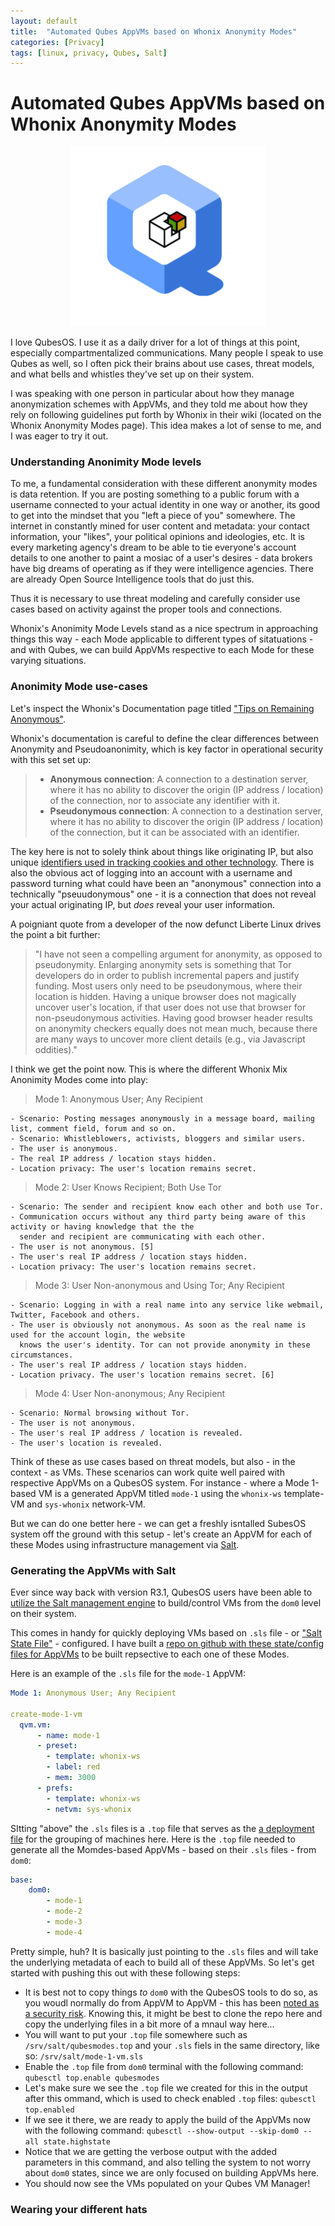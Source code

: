 ```yaml
---
layout: default
title:  "Automated Qubes AppVMs based on Whonix Anonymity Modes"
categories: [Privacy]
tags: [linux, privacy, Qubes, Salt]
---
```


# Automated Qubes AppVMs based on Whonix Anonymity Modes

<p align="center">
  <img width="312" height="287" src="/img/Qubes_Salt_Anon.png">
</p>

I love QubesOS. I use it as a daily driver for a lot of things at this point, especially compartmentalized communications. Many people I speak to use Qubes as well, so I often pick their brains about use cases, threat models, and what bells and whistles they've set up on their system.

I was speaking with one person in particular about how they manage anonymization schemes with AppVMs, and they told me about how they rely on following guidelines put forth by Whonix in their wiki (located on the Whonix Anonymity Modes page). This idea makes a lot of sense to me, and I was eager to try it out.

### Understanding Anonimity Mode levels

To me, a fundamental consideration with these different anonymity modes is data retention. If you are posting something to a public forum with a username connected to your actual identity in one way or another, its good to get into the mindset that you "left a piece of you" somewhere. The internet in constantly mined for user content and  metadata: your contact information, your "likes", your political opinions and ideologies, etc. It is every marketing agency's dream to be able to tie everyone's account details to one another to paint a mosiac of a user's desires - data brokers have big dreams of operating as if they were intelligence agencies. There are already Open Source Intelligence tools that do just this.

Thus it is necessary to use threat modeling and carefully consider use cases based on activity against the proper tools and connections.

Whonix's Anonimity Mode Levels stand as a nice spectrum in approaching things this way - each Mode applicable to different types of sitatuations - and with Qubes, we can build AppVMs respective to each Mode for these varying situations.

### Anonimity Mode use-cases

Let's inspect the Whonix's Documentation page titled ["Tips on Remaining Anonymous"](https://www.whonix.org/wiki/DoNot#Mix_Anonymity_Modes).

Whonix's documentation is careful to define the clear differences between Anonymity and Pseudoanonimity, which is key factor in operational security with this set set up:

> - __Anonymous connection__: A connection to a destination server, where it has no ability to discover the origin (IP address / location) of the connection, nor to associate any identifier with it.
> - __Pseudonymous connection__: A connection to a destination server, where it has no ability to discover the origin (IP address / location) of the connection, but it can be associated with an identifier.

The key here is not to solely think about things like originating IP, but also unique [identifiers used in tracking cookies and other technology](https://coveryourtracks.eff.org/learn). There is also the obvious act of logging into an account with a username and password turning what could have been an "anonymous" connection into a technically "pseuudonymous" one - it is a connection that does not reveal your actual originating IP, but _does_ reveal your user information.

A poigniant quote from a developer of the now defunct Liberte Linux drives the point a bit further:

> "I have not seen a compelling argument for anonymity, as opposed to pseudonymity. Enlarging anonymity sets is something that Tor developers do in order to publish incremental papers and justify funding. Most users only need to be pseudonymous, where their location is hidden. Having a unique browser does not magically uncover user's location, if that user does not use that browser for non-pseudonymous activities. Having good browser header results on anonymity checkers equally does not mean much, because there are many ways to uncover more client details (e.g., via Javascript oddities)."

I think we get the point now. This is where the different Whonix Mix Anonimity Modes come into play:

> Mode 1: Anonymous User; Any Recipient

    - Scenario: Posting messages anonymously in a message board, mailing list, comment field, forum and so on.
    - Scenario: Whistleblowers, activists, bloggers and similar users.
    - The user is anonymous.
    - The real IP address / location stays hidden.
    - Location privacy: The user's location remains secret.

> Mode 2: User Knows Recipient; Both Use Tor

    - Scenario: The sender and recipient know each other and both use Tor.
    - Communication occurs without any third party being aware of this activity or having knowledge that the the 
      sender and recipient are communicating with each other.
    - The user is not anonymous. [5]
    - The user's real IP address / location stays hidden.
    - Location privacy: The user's location remains secret.

> Mode 3: User Non-anonymous and Using Tor; Any Recipient

    - Scenario: Logging in with a real name into any service like webmail, Twitter, Facebook and others.
    - The user is obviously not anonymous. As soon as the real name is used for the account login, the website 
      knows the user's identity. Tor can not provide anonymity in these circumstances.
    - The user's real IP address / location stays hidden.
    - Location privacy. The user's location remains secret. [6]

> Mode 4: User Non-anonymous; Any Recipient

    - Scenario: Normal browsing without Tor.
    - The user is not anonymous.
    - The user's real IP address / location is revealed.
    - The user's location is revealed.

Think of these as use cases based on threat models, but also - in the context - as VMs. These scenarios can work quite well paired with respective AppVMs on a QubesOS system. For instance - where a Mode 1-based VM is a generated AppVM titled `mode-1` using the `whonix-ws` template-VM and `sys-whonix` network-VM.

But we can do one better here - we can get a freshly isntalled SubesOS system off the ground with this setup - let's create an AppVM for each of these Modes using infrastructure management via [Salt](https://docs.saltproject.io/en/latest/).

### Generating the AppVMs with Salt

Ever since way back with version R3.1, QubesOS users have been able to [utilize the Salt management engine](https://www.qubes-os.org/doc/salt/) to build/control VMs from the `dom0` level on their system.

This comes in handy for quickly deploying VMs based on `.sls` file - or ["Salt State File"](https://docs.saltproject.io/en/latest/topics/tutorials/starting_states.html) - configured. I have built a [repo on github with these state/config files for AppVMs](https://github.com/RooneyMcNibNug/qubes-salt-anon-modes) to be built repsective to each one of these Modes.

Here is an example of the `.sls` file for the `mode-1` AppVM:

```yaml
Mode 1: Anonymous User; Any Recipient

create-mode-1-vm
  qvm.vm:
      - name: mode-1
      - preset:
        - template: whonix-ws
        - label: red
        - mem: 3000
      - prefs:
        - template: whonix-ws
        - netvm: sys-whonix
```

SItting "above" the `.sls` files is a `.top` file that serves as the [a deployment file](https://docs.saltproject.io/en/latest/ref/states/top.html) for the grouping of machines here. Here is the `.top` file needed to generate all the Momdes-based AppVMs - based on their `.sls` files - from `dom0`:

```yaml
base:
    dom0:
        - mode-1
        - mode-2
        - mode-3
        - mode-4
```

Pretty simple, huh? It is basically just pointing to the `.sls` files and will take the underlying metadata of each to build all of these AppVMs. So let's get started with pushing this out with these following steps:

- It is best not to copy things _to_ `dom0` with the QubesOS tools to do so, as you woudl normally do from AppVM to AppVM - this has been [noted as a security risk](https://www.qubes-os.org/doc/copy-from-dom0/). Knowing this, it might be best to clone the repo here and copy the underlying files in a bit more of a mnaul way here...
- You will want to put your `.top` file somewhere such as `/srv/salt/qubesmodes.top` and your `.sls` fiels in the same directory, like so: `/srv/salt/mode-1-vm.sls`
- Enable the `.top` file from `dom0` terminal with the following command: ```qubesctl top.enable qubesmodes```
- Let's make sure we see the `.top` file we created for this in the output after this ommand, which is used to check enabled `.top` files: ```qubesctl top.enabled```
- If we see it there, we are ready to apply the build of the AppVMs now with the following command: ```qubesctl --show-output --skip-dom0 --all state.highstate```
- Notice that we are getting the verbose output with the added parameters in this command, and also telling the system to not worry about `dom0` states, since we are only focused on building AppVMs here.
- You should now see the VMs populated on your Qubes VM Manager!


### Wearing your different hats
